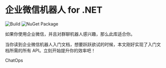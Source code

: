 # 企业微信机器人 for .NET

![Build](https://github.com/dotnet-campus/DotNetCampus.WeChatWork/workflows/.NET%20Build/badge.svg)  ![NuGet Package](https://github.com/dotnet-campus/DotNetCampus.WeChatWork/workflows/NuGet%20Publish/badge.svg)

如果你使用企业微信，并且对群聊机器人感兴趣，那么此库适合你。

当你读到企业微信机器人入门文档，想要跃跃欲试的时候，本文刚好实现了入门文档所需的所有 API。立刻开始提升你的效率吧！

ChatOps
